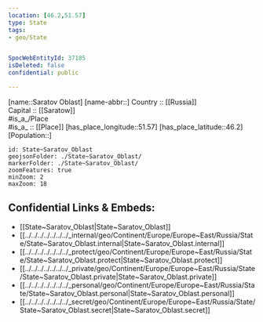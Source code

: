 ```yaml
---
location: [46.2,51.57] 
type: State
tags:
- geo/State


SpocWebEntityId: 37185
isDeleted: false
confidential: public

---
```

[name::Saratov Oblast] 
[name-abbr::] 
Country :: [[Russia]]  
Capital :: [[Saratow]]  
#is_a_/Place  
#is_a_ :: [[Place]] 
[has_place_longitude::51.57] 
[has_place_latitude::46.2] 
[Population::] 



```leaflet
id: State~Saratov_Oblast
geojsonFolder: ./State~Saratov_Oblast/
markerFolder: ./State~Saratov_Oblast/
zoomFeatures: true 
minZoom: 2 
maxZoom: 18
```


## Confidential Links & Embeds: 
- [[State~Saratov_Oblast|State~Saratov_Oblast]]  
- [[../../../../../../../_internal/geo/Continent/Europe/Europe~East/Russia/State/State~Saratov_Oblast.internal|State~Saratov_Oblast.internal]] 
- [[../../../../../../../_protect/geo/Continent/Europe/Europe~East/Russia/State/State~Saratov_Oblast.protect|State~Saratov_Oblast.protect]] 
- [[../../../../../../../_private/geo/Continent/Europe/Europe~East/Russia/State/State~Saratov_Oblast.private|State~Saratov_Oblast.private]] 
- [[../../../../../../../_personal/geo/Continent/Europe/Europe~East/Russia/State/State~Saratov_Oblast.personal|State~Saratov_Oblast.personal]] 
- [[../../../../../../../_secret/geo/Continent/Europe/Europe~East/Russia/State/State~Saratov_Oblast.secret|State~Saratov_Oblast.secret]] 
